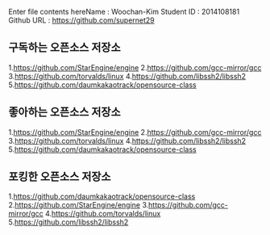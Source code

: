 Enter file contents hereName : Woochan-Kim
Student ID : 2014108181
Github URL : https://github.com/supernet29

## 구독하는 오픈소스 저장소

1.https://github.com/StarEngine/engine
2.https://github.com/gcc-mirror/gcc
3.https://github.com/torvalds/linux
4.https://github.com/libssh2/libssh2
5.https://github.com/daumkakaotrack/opensource-class

## 좋아하는 오픈소스 저장소

1.https://github.com/StarEngine/engine
2.https://github.com/gcc-mirror/gcc
3.https://github.com/torvalds/linux
4.https://github.com/libssh2/libssh2
5.https://github.com/daumkakaotrack/opensource-class

## 포킹한 오픈소스 저장소

1.https://github.com/daumkakaotrack/opensource-class
2.https://github.com/StarEngine/engine
3.https://github.com/gcc-mirror/gcc
4.https://github.com/torvalds/linux
5.https://github.com/libssh2/libssh2

